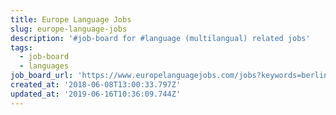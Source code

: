 ```yaml
---
title: Europe Language Jobs
slug: europe-language-jobs
description: '#job-board for #language (multilangual) related jobs'
tags:
  - job-board
  - languages
job_board_url: 'https://www.europelanguagejobs.com/jobs?keywords=berlin'
created_at: '2018-06-08T13:00:33.797Z'
updated_at: '2019-06-16T10:36:09.744Z'
---
```

